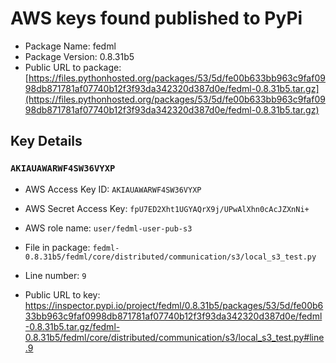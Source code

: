 # AWS keys found published to PyPi

* Package Name: fedml
* Package Version: 0.8.31b5
* Public URL to package: [https://files.pythonhosted.org/packages/53/5d/fe00b633bb963c9faf0998db871781af07740b12f3f93da342320d387d0e/fedml-0.8.31b5.tar.gz](https://files.pythonhosted.org/packages/53/5d/fe00b633bb963c9faf0998db871781af07740b12f3f93da342320d387d0e/fedml-0.8.31b5.tar.gz)

## Key Details

### `AKIAUAWARWF4SW36VYXP`

* AWS Access Key ID: `AKIAUAWARWF4SW36VYXP`
* AWS Secret Access Key: `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` 
* AWS role name: `user/fedml-user-pub-s3`
* File in package: `fedml-0.8.31b5/fedml/core/distributed/communication/s3/local_s3_test.py`
* Line number: `9`

* Public URL to key: https://inspector.pypi.io/project/fedml/0.8.31b5/packages/53/5d/fe00b633bb963c9faf0998db871781af07740b12f3f93da342320d387d0e/fedml-0.8.31b5.tar.gz/fedml-0.8.31b5/fedml/core/distributed/communication/s3/local_s3_test.py#line.9


